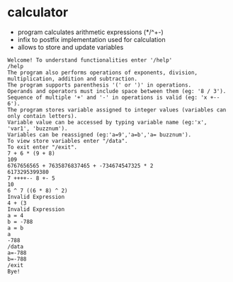 # calculator

- program calculates arithmetic expressions (*/^+-)
- infix to postfix implementation used for calculation
- allows to store and update variables

```
Welcome! To understand functionalities enter '/help'
/help
The program also performs operations of exponents, division, multiplication, addition and subtraction.
The program supports parenthesis '(' or ')' in operations.
Operands and operators must include space between them (eg: '8 / 3').
Sequence of multiple '+' and '-' in operations is valid (eg: 'x +-- 6').
The program stores variable assigned to integer values (variables can only contain letters).
Variable value can be accessed by typing variable name (eg:'x', 'var1', 'buzznum').
Variables can be reassigned (eg:'a=9','a=b','a= buzznum').
To view store variables enter "/data".
To exit enter "/exit".
7 + 6 * (9 + 8)
109
6767656565 + 7635876837465 + -734674547325 * 2
6173295399380
7 ++++-- 8 +- 5
10
6 ^ 7 ((6 * 8) ^ 2)
Invalid Expression
4 + (3
Invalid Expression
a = 4
b = -788
a = b
a
-788
/data
a=-788
b=-788
/exit
Bye!
```

